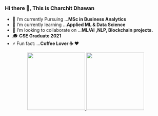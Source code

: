### Hi there 👋, This is Charchit Dhawan

<!-- 
**charchitd/charchitd** is a ✨ _special_ ✨ repository because its `README.md` (this file) appears on your GitHub profile.

Here are some ideas to get you started: -->

- 🔭 I’m currently Pursuing ...**MSc in Business Analytics**
- 🌱 I’m currently learning ...**Applied ML & Data Science**
- 👯 I’m looking to collaborate on ...**ML/AI ,NLP, Blockchain projects.**
- 🎓 **CSE Graduate 2021**
- ⚡ Fun fact: ...**Coffee Lover :coffee: :heart:**


<p align="center">
<a href="https://github.com/charchitd">
  <img height="180em" src="https://github-readme-stats-eight-theta.vercel.app/api?username=charchitd&show_icons=true&theme=buefy&include_all_commits=true&count_private=true"/>
  <img height="180em" src="https://github-readme-stats-eight-theta.vercel.app/api/top-langs/?username=charchitd&layout=compact&langs_count=8&theme=buefy"/>
</a>
</p>



